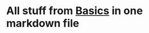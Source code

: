 # All stuff from [Basics](https://github.com/HarshitKumarOjha/CPP-Basics/tree/main/Basics) in one markdown file 
